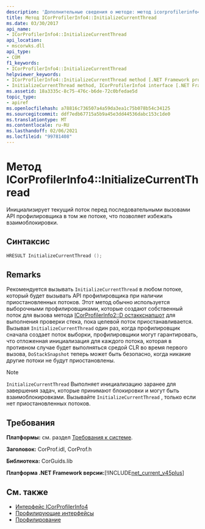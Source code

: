 ```yaml
---
description: 'Дополнительные сведения о методе: метод icorprofilerinfo4:: Инитиализекуррентсреад'
title: Метод ICorProfilerInfo4::InitializeCurrentThread
ms.date: 03/30/2017
api_name:
- ICorProfilerInfo4::InitializeCurrentThread
api_location:
- mscorwks.dll
api_type:
- COM
f1_keywords:
- ICorProfilerInfo4::InitializeCurrentThread
helpviewer_keywords:
- ICorProfilerInfo4::InitializeCurrentThread method [.NET Framework profiling]
- InitializeCurrentThread method, ICorProfilerInfo4 interface [.NET Framework profiling]
ms.assetid: 18a3335c-8c75-476c-b6de-72c0bfedae5d
topic_type:
- apiref
ms.openlocfilehash: a78816c736507a4a59da3ea1c75b078b54c34125
ms.sourcegitcommit: ddf7edb67715a5b9a45e3dd44536dabc153c1de0
ms.translationtype: MT
ms.contentlocale: ru-RU
ms.lasthandoff: 02/06/2021
ms.locfileid: "99781408"
---
```

# <a name="icorprofilerinfo4initializecurrentthread-method"></a>Метод ICorProfilerInfo4::InitializeCurrentThread

Инициализирует текущий поток перед последовательными вызовами API профилировщика в том же потоке, что позволяет избежать взаимоблокировки.  
  
## <a name="syntax"></a>Синтаксис  
  
```cpp  
HRESULT InitializeCurrentThread ();  
```  
  
## <a name="remarks"></a>Remarks  

 Рекомендуется вызывать `InitializeCurrentThread` в любом потоке, который будет вызывать API профилировщика при наличии приостановленных потоков. Этот метод обычно используется выборочными профилировщиками, которые создают собственный поток для вызова метода [ICorProfilerInfo2::D остаккснапшот](icorprofilerinfo2-dostacksnapshot-method.md) для выполнения проверки стека, пока целевой поток приостанавливается. Вызывая `InitializeCurrentThread` один раз, когда профилировщик сначала создает поток выборки, профилировщики могут гарантировать, что отложенная инициализация для каждого потока, которая в противном случае будет выполняться средой CLR во время первого вызова, `DoStackSnapshot` теперь может быть безопасно, когда никакие другие потоки не будут приостановлены.  
  
> [!NOTE]
> `InitializeCurrentThread` Выполняет инициализацию заранее для завершения задач, которые принимают блокировки и могут быть взаимоблокировками. Вызывайте `InitializeCurrentThread` , только если нет приостановленных потоков.  
  
## <a name="requirements"></a>Требования  

 **Платформы:** см. раздел [Требования к системе](../../get-started/system-requirements.md).  
  
 **Заголовок:** CorProf.idl, CorProf.h  
  
 **Библиотека:** CorGuids.lib  
  
 **Платформа .NET Framework версии:**[!INCLUDE[net_current_v45plus](../../../../includes/net-current-v45plus-md.md)]  
  
## <a name="see-also"></a>См. также

- [Интерфейс ICorProfilerInfo4](icorprofilerinfo4-interface.md)
- [Профилирующие интерфейсы](profiling-interfaces.md)
- [Профилирование](index.md)
